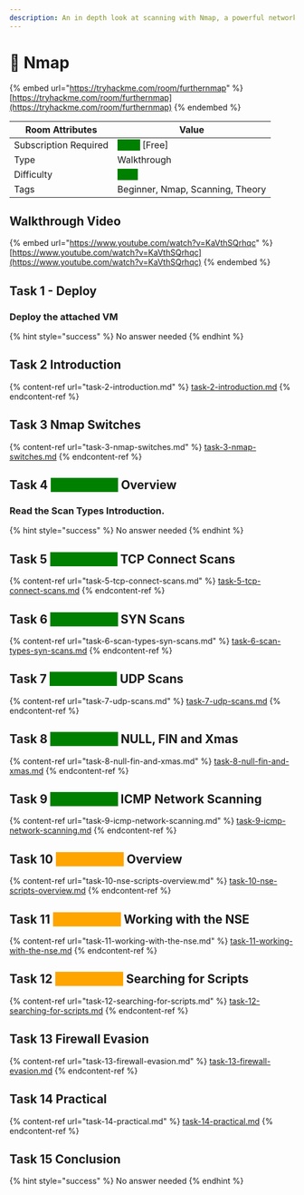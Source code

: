 ```yaml
---
description: An in depth look at scanning with Nmap, a powerful network scanning tool.
---
```


# 📡 Nmap

{% embed url="https://tryhackme.com/room/furthernmap" %}
[https://tryhackme.com/room/furthernmap](https://tryhackme.com/room/furthernmap)
{% endembed %}

| Room Attributes       | Value                                                                   |
| --------------------- | ----------------------------------------------------------------------- |
| Subscription Required |  <mark style="color:green;background-color:green;">False</mark> \[Free] |
| Type                  | Walkthrough                                                             |
| Difficulty            |  <mark style="color:green;background-color:green;">Easy</mark>          |
| Tags                  | Beginner, Nmap, Scanning, Theory                                        |

## Walkthrough Video

{% embed url="https://www.youtube.com/watch?v=KaVthSQrhqc" %}
[https://www.youtube.com/watch?v=KaVthSQrhqc](https://www.youtube.com/watch?v=KaVthSQrhqc)
{% endembed %}

## Task 1 - Deploy

### Deploy the attached VM

{% hint style="success" %}
No answer needed
{% endhint %}

## Task 2 Introduction

{% content-ref url="task-2-introduction.md" %}
[task-2-introduction.md](task-2-introduction.md)
{% endcontent-ref %}

## Task 3 Nmap Switches

{% content-ref url="task-3-nmap-switches.md" %}
[task-3-nmap-switches.md](task-3-nmap-switches.md)
{% endcontent-ref %}

## Task 4 <mark style="color:green;background-color:green;">Scan Types</mark> Overview

### Read the Scan Types Introduction.

{% hint style="success" %}
No answer needed
{% endhint %}

## Task 5 <mark style="color:green;background-color:green;">Scan Types</mark> TCP Connect Scans

{% content-ref url="task-5-tcp-connect-scans.md" %}
[task-5-tcp-connect-scans.md](task-5-tcp-connect-scans.md)
{% endcontent-ref %}

## Task 6 <mark style="color:green;background-color:green;">Scan Types</mark> SYN Scans

{% content-ref url="task-6-scan-types-syn-scans.md" %}
[task-6-scan-types-syn-scans.md](task-6-scan-types-syn-scans.md)
{% endcontent-ref %}

## Task 7 <mark style="color:green;background-color:green;">Scan Types</mark> UDP Scans

{% content-ref url="task-7-udp-scans.md" %}
[task-7-udp-scans.md](task-7-udp-scans.md)
{% endcontent-ref %}

## Task 8 <mark style="color:green;background-color:green;">Scan Types</mark> NULL, FIN and Xmas

{% content-ref url="task-8-null-fin-and-xmas.md" %}
[task-8-null-fin-and-xmas.md](task-8-null-fin-and-xmas.md)
{% endcontent-ref %}

## Task 9 <mark style="color:green;background-color:green;">Scan Types</mark> ICMP Network Scanning

{% content-ref url="task-9-icmp-network-scanning.md" %}
[task-9-icmp-network-scanning.md](task-9-icmp-network-scanning.md)
{% endcontent-ref %}

## Task 10 <mark style="color:orange;background-color:orange;">NSE Scripts</mark> Overview

{% content-ref url="task-10-nse-scripts-overview.md" %}
[task-10-nse-scripts-overview.md](task-10-nse-scripts-overview.md)
{% endcontent-ref %}

## Task 11 <mark style="color:orange;background-color:orange;">NSE Scripts</mark> Working with the NSE

{% content-ref url="task-11-working-with-the-nse.md" %}
[task-11-working-with-the-nse.md](task-11-working-with-the-nse.md)
{% endcontent-ref %}

## Task 12 <mark style="color:orange;background-color:orange;">NSE Scripts</mark> Searching for Scripts

{% content-ref url="task-12-searching-for-scripts.md" %}
[task-12-searching-for-scripts.md](task-12-searching-for-scripts.md)
{% endcontent-ref %}

## Task 13 Firewall Evasion

{% content-ref url="task-13-firewall-evasion.md" %}
[task-13-firewall-evasion.md](task-13-firewall-evasion.md)
{% endcontent-ref %}

## Task 14 Practical

{% content-ref url="task-14-practical.md" %}
[task-14-practical.md](task-14-practical.md)
{% endcontent-ref %}

## Task 15 Conclusion

{% hint style="success" %}
No answer needed
{% endhint %}
